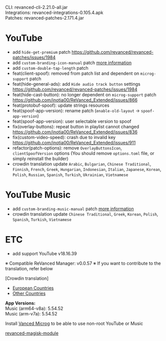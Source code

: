 CLI: revanced-cli-2.21.0-all.jar  
Integrations: revanced-integrations-0.105.4.apk  
Patches: revanced-patches-2.171.4.jar  

YouTube
==
- add `hide-get-premium` patch https://github.com/revanced/revanced-patches/issues/1984
- add `custom-branding-icon-manual` patch [more information](https://github.com/inotia00/revanced-documentation/wiki/Options-Information-about-the-patch#if-you-want-a-custom-icon-only-available-on-cli)
- add `custom-double-tap-length` patch
- feat(client-spoof): removed from patch list and dependent on `microg-support` patch
- feat(hide-general-ads): add `Hide audio track button` settings https://github.com/revanced/revanced-patches/issues/1984
- feat(hide-cast-button): no longer dependent on `microg-support` patch https://github.com/inotia00/ReVanced_Extended/issues/866
- feat(protobuf-spoof): update strings resources
- feat(spoof-app-version): rename patch (`enable-old-layout` → `spoof-app-version`)
- feat(spoof-app-version): user selectable version to spoof
- fix(overlay-buttons): repeat button in playlist cannot changed https://github.com/inotia00/ReVanced_Extended/issues/836
- fix(custom-video-speed): crash due to invalid key https://github.com/inotia00/ReVanced_Extended/issues/911
- refactor(patch-options): remove `OverlayButtonsIcon`, `clientSpoofVersion` options
(You should remove `options.toml` file, or simply reinstall the builder)
- crowdin translation update
`Arabic`, `Bulgarian`, `Chinese Traditional`, `Finnish`, `French`, `Greek`, `Hungarian`, `Indonesian`, `Italian`, `Japanese`, `Korean`, `Polish`, `Russian`, `Spanish`, `Turkish`, `Ukrainian`, `Vietnamese`


YouTube Music
==
- add `custom-branding-music-manual` patch [more information](https://github.com/inotia00/revanced-documentation/wiki/Options-Information-about-the-patch#if-you-want-a-custom-icon-only-available-on-cli)
- crowdin translation update
`Chinese Traditional`, `Greek`, `Korean`, `Polish`, `Spanish`, `Turkish`, `Vietnamese`


ETC
==
- add support YouTube v18.16.39


※ Compatible ReVanced Manager: v0.0.57
※ If you want to contribute to the translation, refer below

[Crowdin translation]
- [European Countries](https://crowdin.com/project/revancedextendedeu)
- [Other Countries](https://crowdin.com/project/revancedextended)
  
**App Versions:**  
Music (arm64-v8a): 5.54.52  
Music (arm-v7a): 5.54.52  

Install [Vanced Microg](https://github.com/TeamVanced/VancedMicroG/releases) to be able to use non-root YouTube or Music  

[revanced-magisk-module](https://github.com/j-hc/revanced-magisk-module)  
